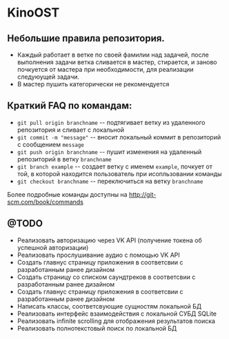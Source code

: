 KinoOST
=======

## Небольшие правила репозитория.

* Каждый работает в ветке по своей фамилии над задачей, после выполнения задачи ветка сливается в мастер, стирается, и заново почкуется от мастера при необходимости, для реализации следуюущей задачи.
* В мастер пушить категорически не рекомендуется

## Краткий FAQ по командам:

* `git pull origin branchname` -- подтягивает ветку из удаленного репозитория и сливает с локальной
* `git commit -m "message"` -- вносит локальный коммит в репозиторий с сообщением `message`
* `git push origin branchname` -- пушит изменения на удаленный репозиторий в ветку `branchname`
* `git branch example` -- создает ветку с именем `example`, почкует от той, в которой находится пользователь при исопльзовании команды
* `git checkout branchname` -- переключиться на ветку `branchname`

Более подробные команды доступны на <http://git-scm.com/book/commands>


@TODO
--------
* Реализовать авторизацию через VK API (получение токена об успешной авторизации)
* Реализовать прослушивание аудио с помощью VK API
* Создать главнус страницу приложения в соответсвии с разработанным ранее дизайном
* Создать страницу со списком саундтреков в соответсвии с разработанным ранее дизайном
* Создать главнус страницу приложения в соответсвии с разработанным ранее дизайном
* Написать классы, соответсвующие сущностям локальной БД
* Реализовать интерфейс взаимодействия с локальной СУБД SQLite
* Реализовать infinite scrolling для отображения результатов поиска
* Реализовать полнотекстовый поиск по локальной БД
